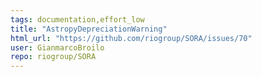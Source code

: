 ```yaml
---
tags: documentation,effort_low
title: "AstropyDepreciationWarning"
html_url: "https://github.com/riogroup/SORA/issues/70"
user: GianmarcoBroilo
repo: riogroup/SORA
---
```


